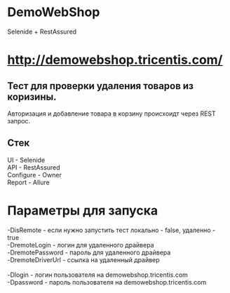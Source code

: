 # DemoWebShop
Selenide + RestAssured

# http://demowebshop.tricentis.com/
## Тест для проверки удаления товаров из коризины.
Авторизация и добавление товара в корзину происхоидт через REST запрос.

## Стек
UI - Selenide<br>
API - RestAssured<br>
Configure - Owner<br>
Report - Allure


# Параметры для запуска

-DisRemote - если нужно запустить тест локально - false, удаленно - true <br>
-DremoteLogin - логин для удаленного драйвера<br>
-DremotePassword - пароль для удаленного драйвера<br>
-DremoteDriverUrl - ссылка на удаленный драйвер<br>
<br>
-Dlogin - логин пользователя на demowebshop.tricentis.com<br>
-Dpassword - пароль пользователя на demowebshop.tricentis.com<br>
